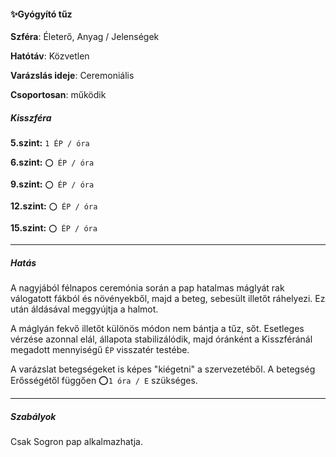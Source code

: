 #### ✨Gyógyító tűz

**Szféra**: Életerő, Anyag / Jelenségek

**Hatótáv**: Közvetlen

**Varázslás ideje**: Ceremoniális

**Csoportosan**: működik 

##### Kisszféra

**5.szint:** `1 ÉP / óra`

**6.szint:** `⭕ ÉP / óra`

**9.szint:** `⭕ ÉP / óra`

**12.szint:** `⭕ ÉP / óra`

**15.szint:** `⭕ ÉP / óra`


---
##### Hatás

A nagyjából félnapos ceremónia során a pap hatalmas máglyát rak válogatott fákból és növényekből, majd a beteg, sebesült illetőt ráhelyezi. Ez után áldásával meggyújtja a halmot.

A máglyán fekvő illetőt különös módon nem bántja a tűz, sőt. Esetleges vérzése azonnal elál, állapota stabilizálódik, majd óránként a Kisszféránál megadott mennyiségű `ÉP` visszatér testébe.

A varázslat betegségeket is képes "kiégetni" a szervezetéből. A betegség Erősségétől függően ⭕`1 óra / E` szükséges.

---
##### Szabályok

Csak Sogron pap alkalmazhatja.
